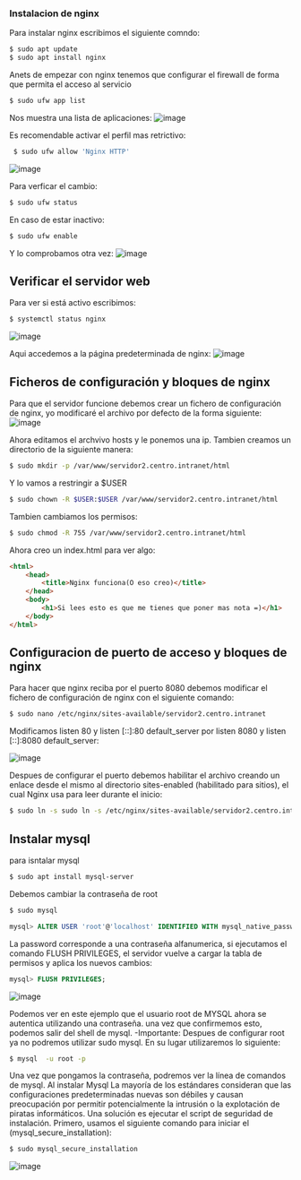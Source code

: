 ### Instalacion de nginx
Para instalar nginx escribimos el siguiente comndo:
```bash
$ sudo apt update 
$ sudo apt install nginx
```
Anets de empezar con nginx tenemos que configurar el firewall de forma que permita el acceso al servicio
 ```bash
 $ sudo ufw app list
 ``` 
 Nos muestra una lista de aplicaciones:
 ![image](https://user-images.githubusercontent.com/91255833/205452632-ff2d5834-390b-47ad-9199-574cc191afa3.png)

Es recomendable activar el perfil mas retrictivo:
```bash
 $ sudo ufw allow 'Nginx HTTP'
 ``` 
 ![image](https://user-images.githubusercontent.com/91255833/205452729-cb4d227f-60ef-48a7-a630-ce2c89217900.png)

 Para verficar el cambio:
 ```bash
 $ sudo ufw status
 ```
 En caso de estar inactivo:
 ```bash
 $ sudo ufw enable
 ```
 Y lo comprobamos otra vez:
 ![image](https://user-images.githubusercontent.com/91255833/205452876-122ab3ce-2d56-4af2-814f-21a458dc918a.png)

## Verificar el servidor web
Para ver si está activo escribimos:
 ```bash
 $ systemctl status nginx
 ```
 ![image](https://user-images.githubusercontent.com/91255833/205453006-6cec9869-f6ab-4042-89b3-191cd23030ae.png)

Aqui accedemos a la página predeterminada de nginx:
![image](https://user-images.githubusercontent.com/91255763/205108711-079ebf61-b567-4d74-8560-473dfe16a371.png)

## Ficheros de configuración y bloques de nginx
Para que el servidor funcione debemos crear un fichero de configuración de nginx, yo modificaré el archivo por defecto de la forma siguiente:
![image](https://user-images.githubusercontent.com/91255833/205453538-dda29907-a000-4e44-9e0b-61997c2c1a98.png)

Ahora editamos el archvivo hosts y le ponemos una ip.
Tambien creamos un directorio de la siguiente manera:
```bash
$ sudo mkdir -p /var/www/servidor2.centro.intranet/html
```
Y lo vamos a restringir a $USER
```bash
$ sudo chown -R $USER:$USER /var/www/servidor2.centro.intranet/html
```
Tambien cambiamos los permisos:
```bash
$ sudo chmod -R 755 /var/www/servidor2.centro.intranet/html
```
Ahora creo un index.html para ver algo:
```html
<html>
    <head>
        <title>Nginx funciona(O eso creo)</title>
    </head>
    <body>
        <h1>Si lees esto es que me tienes que poner mas nota =)</h1>
    </body>
</html>
```
## Configuracion de puerto de acceso y bloques de nginx
Para hacer que nginx reciba por el puerto 8080 debemos modificar el fichero de configuración de nginx con el siguiente comando:
```bash
$ sudo nano /etc/nginx/sites-available/servidor2.centro.intranet
```
Modificamos listen 80 y listen [::]:80 default_server por listen 8080 y listen [::]:8080 default_server:

![image](https://user-images.githubusercontent.com/91255763/205137228-5191d86f-d234-47fa-bdd0-6d17a4bdf0f4.png)

Despues de configurar el puerto debemos habilitar el archivo creando un enlace desde el mismo al directorio sites-enabled (habilitado para sitios), el cual Nginx usa para leer durante el inicio:

```bash
$ sudo ln -s sudo ln -s /etc/nginx/sites-available/servidor2.centro.intranet /etc/nginx/sites-enabled/
```
## Instalar mysql
para isntalar mysql
```bash
$ sudo apt install mysql-server
```
Debemos cambiar la contraseña de root 
```bash
$ sudo mysql
```
```sql
mysql> ALTER USER 'root'@'localhost' IDENTIFIED WITH mysql_native_password BY 'password';
```
La password corresponde a una contraseña alfanumerica, si ejecutamos el comando FLUSH PRIVILEGES, el servidor vuelve a cargar la tabla de permisos y aplica los nuevos cambios:
```sql
mysql> FLUSH PRIVILEGES;
```
![image](https://user-images.githubusercontent.com/91255763/205155740-3156189d-8533-4508-9150-a9ce6cdba526.png)

Podemos ver en este ejemplo que el usuario root de MYSQL ahora se autentica utilizando una contraseña. una vez que confirmemos esto, podemos salir del shell de mysql.
-Importante: Despues de configurar root ya no podremos utilizar sudo mysql. En su lugar utilizaremos lo siguiente:
```bash
$ mysql  -u root -p
```
Una vez que pongamos la contraseña, podremos ver la línea de comandos de mysql.
Al instalar Mysql La mayoría de los estándares consideran que las configuraciones predeterminadas nuevas son débiles y causan preocupación por permitir potencialmente la intrusión o la explotación de piratas informáticos. Una solución es ejecutar el script de seguridad de instalación.
Primero, usamos el siguiente comando para iniciar el (mysql_secure_installation):
```bash
$ sudo mysql_secure_installation
```
![image](https://user-images.githubusercontent.com/91255833/205503558-876d90d4-2429-44cb-96f3-4845af0b2a55.png)



